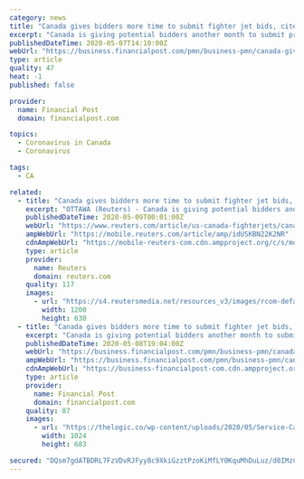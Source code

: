 ```yaml
---
category: news
title: "Canada gives bidders more time to submit fighter jet bids, cites coronavirus"
excerpt: "Canada is giving potential bidders another month to submit proposals for a multibillion-dollar contract to supply 88 new fighter jets, time needed due to complications caused by the"
publishedDateTime: 2020-05-07T14:10:00Z
webUrl: "https://business.financialpost.com/pmn/business-pmn/canada-gives-bidders-more-time-to-submit-fighter-jet-bids-cites-coronavirus"
type: article
quality: 47
heat: -1
published: false

provider:
  name: Financial Post
  domain: financialpost.com

topics:
  - Coronavirus in Canada
  - Coronavirus

tags:
  - CA

related:
  - title: "Canada gives bidders more time to submit fighter jet bids, cites coronavirus"
    excerpt: "OTTAWA (Reuters) - Canada is giving potential bidders another month to submit proposals for a multibillion-dollar contract to supply 88 new fighter jets, time needed due to complications caused by the coronavirus outbreak. The move is the latest delay in a ..."
    publishedDateTime: 2020-05-09T00:01:00Z
    webUrl: "https://www.reuters.com/article/us-canada-fighterjets/canada-gives-bidders-more-time-to-submit-fighter-jet-bids-cites-coronavirus-idUSKBN22K2NR"
    ampWebUrl: "https://mobile.reuters.com/article/amp/idUSKBN22K2NR"
    cdnAmpWebUrl: "https://mobile-reuters-com.cdn.ampproject.org/c/s/mobile.reuters.com/article/amp/idUSKBN22K2NR"
    type: article
    provider:
      name: Reuters
      domain: reuters.com
    quality: 117
    images:
      - url: "https://s4.reutersmedia.net/resources_v3/images/rcom-default.png"
        width: 1200
        height: 630
  - title: "Canada gives bidders more time to submit fighter jet bids, cites coronavirus"
    excerpt: "Canada is giving potential bidders another month to submit proposals for a multibillion-dollar contract to supply 88 new fighter jets, time needed due to complications caused by the"
    publishedDateTime: 2020-05-08T19:04:00Z
    webUrl: "https://business.financialpost.com/pmn/business-pmn/canada-gives-bidders-more-time-to-submit-fighter-jet-bids-cites-coronavirus-2"
    ampWebUrl: "https://business.financialpost.com/pmn/business-pmn/canada-gives-bidders-more-time-to-submit-fighter-jet-bids-cites-coronavirus-2/amp"
    cdnAmpWebUrl: "https://business-financialpost-com.cdn.ampproject.org/c/s/business.financialpost.com/pmn/business-pmn/canada-gives-bidders-more-time-to-submit-fighter-jet-bids-cites-coronavirus-2/amp"
    type: article
    provider:
      name: Financial Post
      domain: financialpost.com
    quality: 87
    images:
      - url: "https://thelogic.co/wp-content/uploads/2020/05/Service-Canada-Lineup-Quebec_Mar_2020-P_Paul-Chiasson-CP_23056766-1024x683-1.jpg?w=260&h=195&crop=1&quality=80&strip=all"
        width: 1024
        height: 683

secured: "DQsm7gdATBDRL7FzVDvRJFyy8c9XkiGzztPzoKiMfLY0KquMhDuLuz/d0IMzCy69aI/fJWsSYDjxhjSx60qcFlNEe6VT8offVp2eQKe6NJI7Lr5qEU355d+yhVk4do05AL7Rv/hO5sLlz9mSNNOn8O5X3yDNJK4YctybTA1fTuim1KUkWV64Z/gruAaEHnXTGG1dkSKcV0Qv+0IcgeVRWUijFlW4Mtz111tJiOa5nJ+YIUh/T2pKXaXA+3X/Ke2jJJ0RsjDEWvBRu23Xh9V6I03uZrWbAHsCVQqjX/KnfwIycKMgy9PgwEcYNqTDuDmldjGz5QalayGByWgqaICEJzfNMhGJdQPOF5g1wFT557BXlFS5dowIkOC9tqF4fbEPg2XIPfjFff54EYW3kOl2oHBJZXxlzTBNA7w4UoMcPrWzzWbdlLkBkBGjvg9BSfVobhYM4kOh+vGLoanCsH98Mf43w67WYCGTasPfXNuqa3M=;NPX6xxlk55X5SDf6rufhQQ=="
---
```


